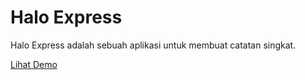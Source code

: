 # Halo Express

Halo Express adalah sebuah aplikasi untuk membuat catatan singkat.

[Lihat Demo](https://catatan-express.heroku.com)
